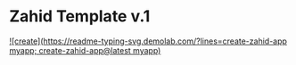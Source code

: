 # Zahid Template v.1

[![create](https://readme-typing-svg.demolab.com/?lines=create-zahid-app myapp; create-zahid-app@latest myapp)](https://git.io/typing-svg)
